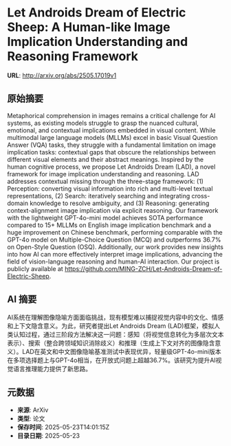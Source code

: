 # Let Androids Dream of Electric Sheep: A Human-like Image Implication Understanding and Reasoning Framework

**URL**: http://arxiv.org/abs/2505.17019v1

## 原始摘要

Metaphorical comprehension in images remains a critical challenge for AI
systems, as existing models struggle to grasp the nuanced cultural, emotional,
and contextual implications embedded in visual content. While multimodal large
language models (MLLMs) excel in basic Visual Question Answer (VQA) tasks, they
struggle with a fundamental limitation on image implication tasks: contextual
gaps that obscure the relationships between different visual elements and their
abstract meanings. Inspired by the human cognitive process, we propose Let
Androids Dream (LAD), a novel framework for image implication understanding and
reasoning. LAD addresses contextual missing through the three-stage framework:
(1) Perception: converting visual information into rich and multi-level textual
representations, (2) Search: iteratively searching and integrating cross-domain
knowledge to resolve ambiguity, and (3) Reasoning: generating context-alignment
image implication via explicit reasoning. Our framework with the lightweight
GPT-4o-mini model achieves SOTA performance compared to 15+ MLLMs on English
image implication benchmark and a huge improvement on Chinese benchmark,
performing comparable with the GPT-4o model on Multiple-Choice Question (MCQ)
and outperforms 36.7% on Open-Style Question (OSQ). Additionally, our work
provides new insights into how AI can more effectively interpret image
implications, advancing the field of vision-language reasoning and human-AI
interaction. Our project is publicly available at
https://github.com/MING-ZCH/Let-Androids-Dream-of-Electric-Sheep.


## AI 摘要

AI系统在理解图像隐喻方面面临挑战，现有模型难以捕捉视觉内容中的文化、情感和上下文隐含意义。为此，研究者提出Let Androids Dream (LAD)框架，模拟人类认知过程，通过三阶段方法解决这一问题：感知（将视觉信息转化为多层次文本表示）、搜索（整合跨领域知识消除歧义）和推理（生成上下文对齐的图像隐含意义）。LAD在英文和中文图像隐喻基准测试中表现优异，轻量级GPT-4o-mini版本在多项选择题上与GPT-4o相当，在开放式问题上超越36.7%。该研究为提升AI视觉语言推理能力提供了新思路。

## 元数据

- **来源**: ArXiv
- **类型**: 论文
- **保存时间**: 2025-05-23T14:01:15Z
- **目录日期**: 2025-05-23
